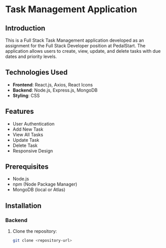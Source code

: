 # Task Management Application

## Introduction
This is a Full Stack Task Management application developed as an assignment for the Full Stack Developer position at PedalStart. The application allows users to create, view, update, and delete tasks with due dates and priority levels.

## Technologies Used
- **Frontend**: React.js, Axios, React Icons
- **Backend**: Node.js, Express.js, MongoDB
- **Styling**: CSS

## Features
- User Authentication
- Add New Task
- View All Tasks
- Update Task
- Delete Task
- Responsive Design

## Prerequisites
- Node.js
- npm (Node Package Manager)
- MongoDB (local or Atlas)

## Installation

### Backend
1. Clone the repository:
   ```sh
   git clone <repository-url>
